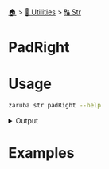 <!--startTocHeader-->
[🏠](../../README.md) > [🔧 Utilities](../README.md) > [🔠 Str](README.md)
# PadRight
<!--endTocHeader-->

# Usage

<!--startCode-->
```bash
zaruba str padRight --help
```
 
<details>
<summary>Output</summary>
 
```````
fill from left

Usage:
  zaruba str padRight <string> <length> [char] [flags]

Flags:
  -h, --help   help for padRight
```````
</details>
<!--endCode-->

# Examples


<!--startTocSubTopic-->
<!--endTocSubTopic-->